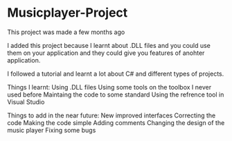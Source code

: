 # Musicplayer-Project
This project was made a few months ago

I added this project because I learnt about .DLL files and you could use them on your application and they could give you features of anohter application.

I followed a tutorial and learnt a lot about C# and different types of projects.

Things I learnt:
Using .DLL files
Using some tools on the toolbox I never used before
Maintaing the code to some standard 
Using the refrence tool in Visual Studio

Things to add in the near future:
New improved interfaces
Correcting the code
Making the code simple
Adding comments
Changing the design of the music player
Fixing some bugs
